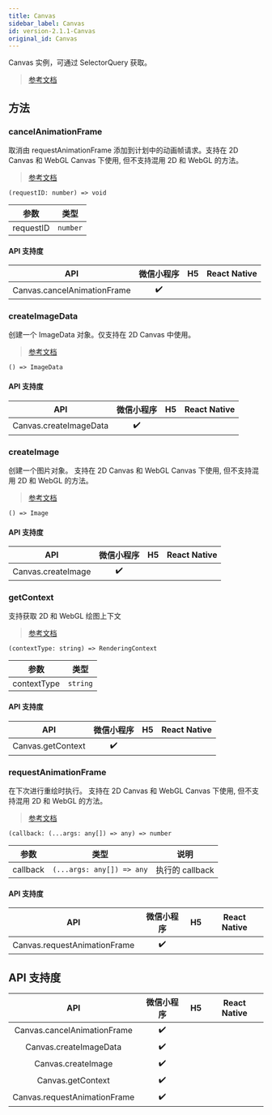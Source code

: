 ```yaml
---
title: Canvas
sidebar_label: Canvas
id: version-2.1.1-Canvas
original_id: Canvas
---
```


Canvas 实例，可通过 SelectorQuery 获取。

> [参考文档](https://developers.weixin.qq.com/miniprogram/dev/api/canvas/Canvas.html)

## 方法

### cancelAnimationFrame

取消由 requestAnimationFrame 添加到计划中的动画帧请求。支持在 2D Canvas 和 WebGL Canvas 下使用, 但不支持混用 2D 和 WebGL 的方法。

> [参考文档](https://developers.weixin.qq.com/miniprogram/dev/api/canvas/Canvas.cancelAnimationFrame.html)

```tsx
(requestID: number) => void
```

<table>
  <thead>
    <tr>
      <th>参数</th>
      <th>类型</th>
    </tr>
  </thead>
  <tbody>
    <tr>
      <td>requestID</td>
      <td><code>number</code></td>
    </tr>
  </tbody>
</table>

#### API 支持度

| API | 微信小程序 | H5 | React Native |
| :---: | :---: | :---: | :---: |
| Canvas.cancelAnimationFrame | ✔️ |  |  |

### createImageData

创建一个 ImageData 对象。仅支持在 2D Canvas 中使用。

> [参考文档](https://developers.weixin.qq.com/miniprogram/dev/api/canvas/Canvas.createImageData.html)

```tsx
() => ImageData
```

#### API 支持度

| API | 微信小程序 | H5 | React Native |
| :---: | :---: | :---: | :---: |
| Canvas.createImageData | ✔️ |  |  |

### createImage

创建一个图片对象。 支持在 2D Canvas 和 WebGL Canvas 下使用, 但不支持混用 2D 和 WebGL 的方法。

> [参考文档](https://developers.weixin.qq.com/miniprogram/dev/api/canvas/Canvas.createImage.html)

```tsx
() => Image
```

#### API 支持度

| API | 微信小程序 | H5 | React Native |
| :---: | :---: | :---: | :---: |
| Canvas.createImage | ✔️ |  |  |

### getContext

支持获取 2D 和 WebGL 绘图上下文

> [参考文档](https://developers.weixin.qq.com/miniprogram/dev/api/canvas/Canvas.getContext.html)

```tsx
(contextType: string) => RenderingContext
```

<table>
  <thead>
    <tr>
      <th>参数</th>
      <th>类型</th>
    </tr>
  </thead>
  <tbody>
    <tr>
      <td>contextType</td>
      <td><code>string</code></td>
    </tr>
  </tbody>
</table>

#### API 支持度

| API | 微信小程序 | H5 | React Native |
| :---: | :---: | :---: | :---: |
| Canvas.getContext | ✔️ |  |  |

### requestAnimationFrame

在下次进行重绘时执行。 支持在 2D Canvas 和 WebGL Canvas 下使用, 但不支持混用 2D 和 WebGL 的方法。

> [参考文档](https://developers.weixin.qq.com/miniprogram/dev/api/canvas/Canvas.requestAnimationFrame.html)

```tsx
(callback: (...args: any[]) => any) => number
```

<table>
  <thead>
    <tr>
      <th>参数</th>
      <th>类型</th>
      <th>说明</th>
    </tr>
  </thead>
  <tbody>
    <tr>
      <td>callback</td>
      <td><code>(...args: any[]) =&gt; any</code></td>
      <td>执行的 callback</td>
    </tr>
  </tbody>
</table>

#### API 支持度

| API | 微信小程序 | H5 | React Native |
| :---: | :---: | :---: | :---: |
| Canvas.requestAnimationFrame | ✔️ |  |  |

## API 支持度

| API | 微信小程序 | H5 | React Native |
| :---: | :---: | :---: | :---: |
| Canvas.cancelAnimationFrame | ✔️ |  |  |
| Canvas.createImageData | ✔️ |  |  |
| Canvas.createImage | ✔️ |  |  |
| Canvas.getContext | ✔️ |  |  |
| Canvas.requestAnimationFrame | ✔️ |  |  |
